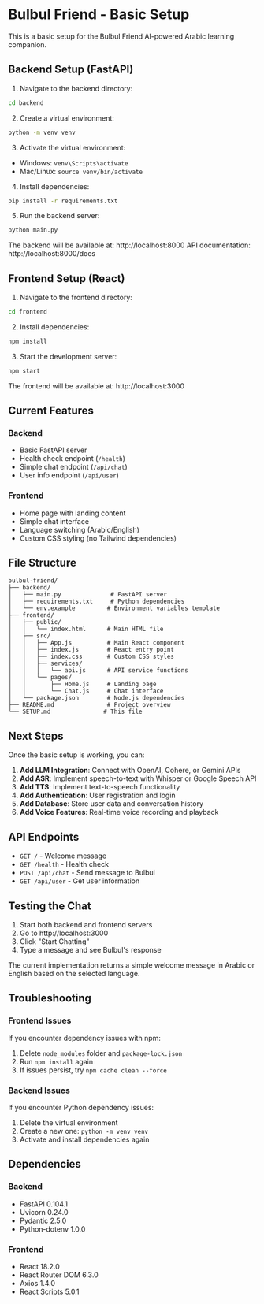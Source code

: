 # Bulbul Friend - Basic Setup

This is a basic setup for the Bulbul Friend AI-powered Arabic learning companion.

## Backend Setup (FastAPI)

1. Navigate to the backend directory:
```bash
cd backend
```

2. Create a virtual environment:
```bash
python -m venv venv
```

3. Activate the virtual environment:
- Windows: `venv\Scripts\activate`
- Mac/Linux: `source venv/bin/activate`

4. Install dependencies:
```bash
pip install -r requirements.txt
```

5. Run the backend server:
```bash
python main.py
```

The backend will be available at: http://localhost:8000
API documentation: http://localhost:8000/docs

## Frontend Setup (React)

1. Navigate to the frontend directory:
```bash
cd frontend
```

2. Install dependencies:
```bash
npm install
```

3. Start the development server:
```bash
npm start
```

The frontend will be available at: http://localhost:3000

## Current Features

### Backend
- Basic FastAPI server
- Health check endpoint (`/health`)
- Simple chat endpoint (`/api/chat`)
- User info endpoint (`/api/user`)

### Frontend
- Home page with landing content
- Simple chat interface
- Language switching (Arabic/English)
- Custom CSS styling (no Tailwind dependencies)

## File Structure

```
bulbul-friend/
├── backend/
│   ├── main.py              # FastAPI server
│   ├── requirements.txt     # Python dependencies
│   └── env.example         # Environment variables template
├── frontend/
│   ├── public/
│   │   └── index.html      # Main HTML file
│   ├── src/
│   │   ├── App.js          # Main React component
│   │   ├── index.js        # React entry point
│   │   ├── index.css       # Custom CSS styles
│   │   ├── services/
│   │   │   └── api.js      # API service functions
│   │   └── pages/
│   │       ├── Home.js     # Landing page
│   │       └── Chat.js     # Chat interface
│   └── package.json        # Node.js dependencies
├── README.md               # Project overview
└── SETUP.md               # This file
```

## Next Steps

Once the basic setup is working, you can:

1. **Add LLM Integration**: Connect with OpenAI, Cohere, or Gemini APIs
2. **Add ASR**: Implement speech-to-text with Whisper or Google Speech API
3. **Add TTS**: Implement text-to-speech functionality
4. **Add Authentication**: User registration and login
5. **Add Database**: Store user data and conversation history
6. **Add Voice Features**: Real-time voice recording and playback

## API Endpoints

- `GET /` - Welcome message
- `GET /health` - Health check
- `POST /api/chat` - Send message to Bulbul
- `GET /api/user` - Get user information

## Testing the Chat

1. Start both backend and frontend servers
2. Go to http://localhost:3000
3. Click "Start Chatting"
4. Type a message and see Bulbul's response

The current implementation returns a simple welcome message in Arabic or English based on the selected language.

## Troubleshooting

### Frontend Issues
If you encounter dependency issues with npm:
1. Delete `node_modules` folder and `package-lock.json`
2. Run `npm install` again
3. If issues persist, try `npm cache clean --force`

### Backend Issues
If you encounter Python dependency issues:
1. Delete the virtual environment
2. Create a new one: `python -m venv venv`
3. Activate and install dependencies again

## Dependencies

### Backend
- FastAPI 0.104.1
- Uvicorn 0.24.0
- Pydantic 2.5.0
- Python-dotenv 1.0.0

### Frontend
- React 18.2.0
- React Router DOM 6.3.0
- Axios 1.4.0
- React Scripts 5.0.1 